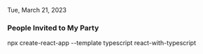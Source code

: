 Tue, March 21, 2023

### People Invited to My Party

npx create-react-app --template typescript react-with-typescript